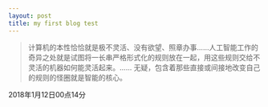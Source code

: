 ```yaml
---
layout: post
title: my first blog test
---
```


>计算机的本性恰恰就是极不灵活、没有欲望、照章办事......人工智能工作的奇异之处就是试图将一长串严格形式化的规则放在一起，用这些规则交给不灵活的机器如何能灵活起来。...... 无疑，包含着那些直接或间接地改变自己的规则的怪圈就是智能的核心。

2018年1月12日00点14分
